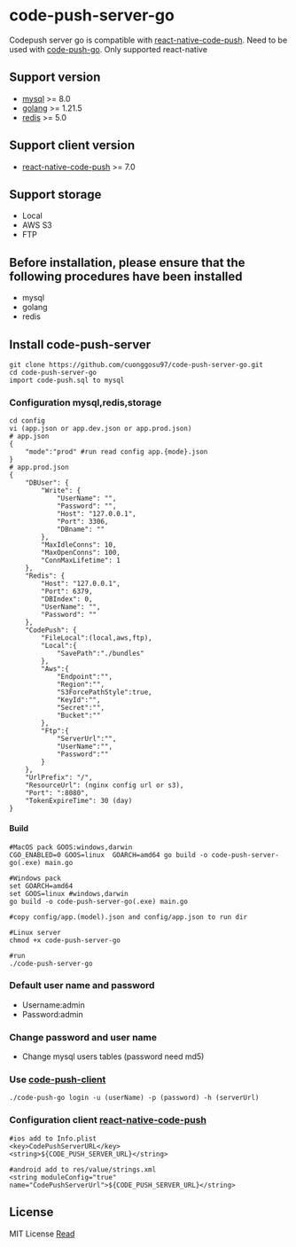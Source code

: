 # code-push-server-go
Codepush server go is compatible with [react-native-code-push](https://github.com/microsoft/react-native-code-push). Need to be used with [code-push-go](https://github.com/cuonggosu97/code-push-go). Only supported react-native

## Support version
- [mysql](https://dev.mysql.com/downloads/mysql/)  >= 8.0
- [golang](https://go.dev/dl/) >= 1.21.5
- [redis](https://redis.io/downloads/)  >= 5.0

## Support client version
- [react-native-code-push](https://github.com/microsoft/react-native-code-push) >= 7.0

## Support storage
- Local
- AWS S3 
- FTP

## Before installation, please ensure that the following procedures have been installed
- mysql
- golang
- redis

## Install code-push-server
```shell
git clone https://github.com/cuonggosu97/code-push-server-go.git
cd code-push-server-go
import code-push.sql to mysql
```
### Configuration mysql,redis,storage
``` shell
cd config
vi (app.json or app.dev.json or app.prod.json) 
# app.json
{
    "mode":"prod" #run read config app.{mode}.json
}
# app.prod.json
{
    "DBUser": {
        "Write": {
            "UserName": "",
            "Password": "",
            "Host": "127.0.0.1",
            "Port": 3306,
            "DBname": ""
        },
        "MaxIdleConns": 10,
        "MaxOpenConns": 100,
        "ConnMaxLifetime": 1
    },
    "Redis": {
        "Host": "127.0.0.1",
        "Port": 6379,
        "DBIndex": 0,
        "UserName": "",
        "Password": ""
    },
    "CodePush": {
        "FileLocal":(local,aws,ftp),
        "Local":{
            "SavePath":"./bundles"
        },
        "Aws":{
            "Endpoint":"",
            "Region":"",
            "S3ForcePathStyle":true,
            "KeyId":"",
            "Secret":"",
            "Bucket":""
        },
        "Ftp":{
            "ServerUrl":"",
            "UserName":"",
            "Password":""
        }
    },
    "UrlPrefix": "/",
    "ResourceUrl": (nginx config url or s3),
    "Port": ":8080",
    "TokenExpireTime": 30 (day)
}

```
#### Build
``` shell
#MacOS pack GOOS:windows,darwin
CGO_ENABLED=0 GOOS=linux  GOARCH=amd64 go build -o code-push-server-go(.exe) main.go

#Windows pack
set GOARCH=amd64
set GOOS=linux #windows,darwin
go build -o code-push-server-go(.exe) main.go

#copy config/app.(model).json and config/app.json to run dir 

#Linux server
chmod +x code-push-server-go

#run
./code-push-server-go
```
### Default user name and password
- Username:admin
- Password:admin

### Change password and user name
- Change mysql users tables (password need md5)

### Use [code-push-client](https://github.com/cuonggosu97/code-push-client)
``` shell
./code-push-go login -u (userName) -p (password) -h (serverUrl)
```
### Configuration client [react-native-code-push](https://github.com/microsoft/react-native-code-push)

``` shell
#ios add to Info.plist
<key>CodePushServerURL</key>
<string>${CODE_PUSH_SERVER_URL}</string>

#android add to res/value/strings.xml
<string moduleConfig="true" name="CodePushServerUrl">${CODE_PUSH_SERVER_URL}</string>
```

## License
MIT License [Read](https://github.com/cuonggosu97/code-push-server-go/blob/main/LICENSE)
